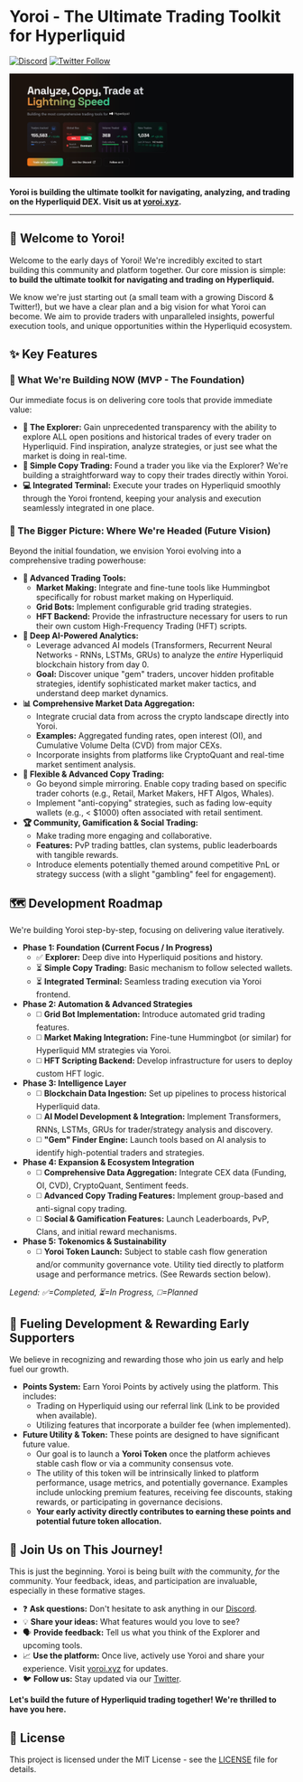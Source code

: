 # Yoroi - The Ultimate Trading Toolkit for Hyperliquid

<!-- 
    Instructions for Discord Badge:
    1. Generate a new PERMANENT Discord invite link.
    2. Get the invite code (the part after 'discord.gg/').
    3. Replace 'YOUR_NEW_DISCORD_INVITE_CODE' below with that code. 
-->
[![Discord](https://img.shields.io/discord/34FDz4sWRP?label=Discord&logo=discord&style=flat-square)](https://discord.gg/34FDz4sWRP)
[![Twitter Follow](https://img.shields.io/twitter/follow/yoroixyz?style=social)](https://x.com/YoroiXYZ)
<!-- Add other relevant badges later: Build Status, License, etc. -->

<!-- 
    Instructions for Image:
    1. Create an 'assets' folder (or similar) in your repo.
    2. Upload your banner image (e.g., 'yoroi_banner.png') to that folder.
    3. Make sure the path below matches the location and filename. 
-->
![Yoroi Banner/Image](./Y0Hfki3.png)

**Yoroi is building the ultimate toolkit for navigating, analyzing, and trading on the Hyperliquid DEX. Visit us at [yoroi.xyz](https://yoroi.xyz).**

---

## 👋 Welcome to Yoroi!

Welcome to the early days of Yoroi! We're incredibly excited to start building this community and platform together. Our core mission is simple: **to build the ultimate toolkit for navigating and trading on Hyperliquid.**

We know we're just starting out (a small team with a growing Discord & Twitter!), but we have a clear plan and a big vision for what Yoroi can become. We aim to provide traders with unparalleled insights, powerful execution tools, and unique opportunities within the Hyperliquid ecosystem.

## ✨ Key Features

### 🚀 What We're Building NOW (MVP - The Foundation)

Our immediate focus is on delivering core tools that provide immediate value:

*   **🔎 The Explorer:** Gain unprecedented transparency with the ability to explore ALL open positions and historical trades of every trader on Hyperliquid. Find inspiration, analyze strategies, or just see what the market is doing in real-time.
*   **👥 Simple Copy Trading:** Found a trader you like via the Explorer? We're building a straightforward way to copy their trades directly within Yoroi.
*   **💻 Integrated Terminal:** Execute your trades on Hyperliquid smoothly through the Yoroi frontend, keeping your analysis and execution seamlessly integrated in one place.

### 🔭 The Bigger Picture: Where We're Headed (Future Vision)

Beyond the initial foundation, we envision Yoroi evolving into a comprehensive trading powerhouse:

*   **🤖 Advanced Trading Tools:**
    *   **Market Making:** Integrate and fine-tune tools like Hummingbot specifically for robust market making on Hyperliquid.
    *   **Grid Bots:** Implement configurable grid trading strategies.
    *   **HFT Backend:** Provide the infrastructure necessary for users to run their own custom High-Frequency Trading (HFT) scripts.
*   **🧠 Deep AI-Powered Analytics:**
    *   Leverage advanced AI models (Transformers, Recurrent Neural Networks - RNNs, LSTMs, GRUs) to analyze the *entire* Hyperliquid blockchain history from day 0.
    *   **Goal:** Discover unique "gem" traders, uncover hidden profitable strategies, identify sophisticated market maker tactics, and understand deep market dynamics.
*   **📊 Comprehensive Market Data Aggregation:**
    *   Integrate crucial data from across the crypto landscape directly into Yoroi.
    *   **Examples:** Aggregated funding rates, open interest (OI), and Cumulative Volume Delta (CVD) from major CEXs.
    *   Incorporate insights from platforms like CryptoQuant and real-time market sentiment analysis.
*   **🚀 Flexible & Advanced Copy Trading:**
    *   Go beyond simple mirroring. Enable copy trading based on specific trader cohorts (e.g., Retail, Market Makers, HFT Algos, Whales).
    *   Implement "anti-copying" strategies, such as fading low-equity wallets (e.g., < $1000) often associated with retail sentiment.
*   **🏆 Community, Gamification & Social Trading:**
    *   Make trading more engaging and collaborative.
    *   **Features:** PvP trading battles, clan systems, public leaderboards with tangible rewards.
    *   Introduce elements potentially themed around competitive PnL or strategy success (with a slight "gambling" feel for engagement).

## 🗺️ Development Roadmap

We're building Yoroi step-by-step, focusing on delivering value iteratively.

*   **Phase 1: Foundation (Current Focus / In Progress)**
    *   ✅ **Explorer:** Deep dive into Hyperliquid positions and history.
    *   ⏳ **Simple Copy Trading:** Basic mechanism to follow selected wallets.
    *   ⏳ **Integrated Terminal:** Seamless trading execution via Yoroi frontend.
*   **Phase 2: Automation & Advanced Strategies**
    *   ◻️ **Grid Bot Implementation:** Introduce automated grid trading features.
    *   ◻️ **Market Making Integration:** Fine-tune Hummingbot (or similar) for Hyperliquid MM strategies via Yoroi.
    *   ◻️ **HFT Scripting Backend:** Develop infrastructure for users to deploy custom HFT logic.
*   **Phase 3: Intelligence Layer**
    *   ◻️ **Blockchain Data Ingestion:** Set up pipelines to process historical Hyperliquid data.
    *   ◻️ **AI Model Development & Integration:** Implement Transformers, RNNs, LSTMs, GRUs for trader/strategy analysis and discovery.
    *   ◻️ **"Gem" Finder Engine:** Launch tools based on AI analysis to identify high-potential traders and strategies.
*   **Phase 4: Expansion & Ecosystem Integration**
    *   ◻️ **Comprehensive Data Aggregation:** Integrate CEX data (Funding, OI, CVD), CryptoQuant, Sentiment feeds.
    *   ◻️ **Advanced Copy Trading Features:** Implement group-based and anti-signal copy trading.
    *   ◻️ **Social & Gamification Features:** Launch Leaderboards, PvP, Clans, and initial reward mechanisms.
*   **Phase 5: Tokenomics & Sustainability**
    *   ◻️ **Yoroi Token Launch:** Subject to stable cash flow generation and/or community governance vote. Utility tied directly to platform usage and performance metrics. (See Rewards section below).

*Legend: ✅=Completed, ⏳=In Progress, ◻️=Planned*

## 💎 Fueling Development & Rewarding Early Supporters

We believe in recognizing and rewarding those who join us early and help fuel our growth.

*   **Points System:** Earn Yoroi Points by actively using the platform. This includes:
    *   Trading on Hyperliquid using our referral link (Link to be provided when available).
    *   Utilizing features that incorporate a builder fee (when implemented).
*   **Future Utility & Token:** These points are designed to have significant future value.
    *   Our goal is to launch a **Yoroi Token** once the platform achieves stable cash flow or via a community consensus vote.
    *   The utility of this token will be intrinsically linked to platform performance, usage metrics, and potentially governance. Examples include unlocking premium features, receiving fee discounts, staking rewards, or participating in governance decisions.
    *   **Your early activity directly contributes to earning these points and potential future token allocation.**

## 🤝 Join Us on This Journey!

This is just the beginning. Yoroi is being built *with* the community, *for* the community. Your feedback, ideas, and participation are invaluable, especially in these formative stages.

*   ❓ **Ask questions:** Don't hesitate to ask anything in our [Discord](https://discord.gg/34FDz4sWRP).
*   💡 **Share your ideas:** What features would you love to see?
*   🗣️ **Provide feedback:** Tell us what you think of the Explorer and upcoming tools.
*   📈 **Use the platform:** Once live, actively use Yoroi and share your experience. Visit [yoroi.xyz](https://yoroi.xyz) for updates.
*   🐦 **Follow us:** Stay updated via our [Twitter](https://x.com/YoroiXYZ).

**Let's build the future of Hyperliquid trading together! We're thrilled to have you here.**


## 📄 License

This project is licensed under the MIT License - see the [LICENSE](LICENSE) file for details.

